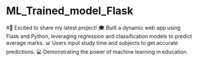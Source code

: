 # ML_Trained_model_Flask
#🚀 Excited to share my latest project! 🎓 Built a dynamic web app using Flask and Python, leveraging regression and classification models to predict average marks. 📊 Users input study time and subjects to get accurate predictions. 💻 Demonstrating the power of machine learning in education. 
